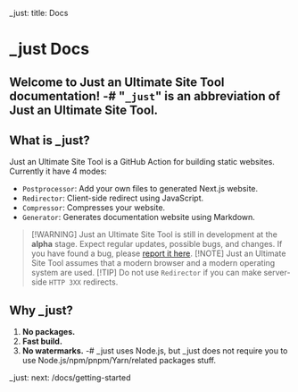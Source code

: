 _just: title: Docs
# _just Docs
Welcome to Just an Ultimate Site Tool documentation!
-# "**`_just`**" is an abbreviation of **Just an Ultimate Site Tool**.
---
## What is _just?
Just an Ultimate Site Tool is a GitHub Action for building static websites. 
Currently it have 4 modes: 
- `Postprocessor`: Add your own files to generated Next.js website.
- `Redirector`: Client-side redirect using JavaScript.
- `Compressor`: Compresses your website.
- `Generator`: Generates documentation website using Markdown.

> [!WARNING] Just an Ultimate Site Tool is still in development at the **alpha** stage. Expect regular updates, possible bugs, and changes. If you have found a bug, please [report it here](https://github.com/js-just/_just/issues/new?labels=bug&template=bug.md).
> [!NOTE] Just an Ultimate Site Tool assumes that a modern browser and a modern operating system are used.
> [!TIP] Do not use `Redirector` if you can make server-side `HTTP 3XX` redirects.

## Why _just?
1. __No packages.__
2. __Fast build.__
3. __**No watermarks.**__
-# _just uses Node.js, but _just does not require you to use Node.js/npm/pnpm/Yarn/related packages stuff.

_just: next: /docs/getting-started